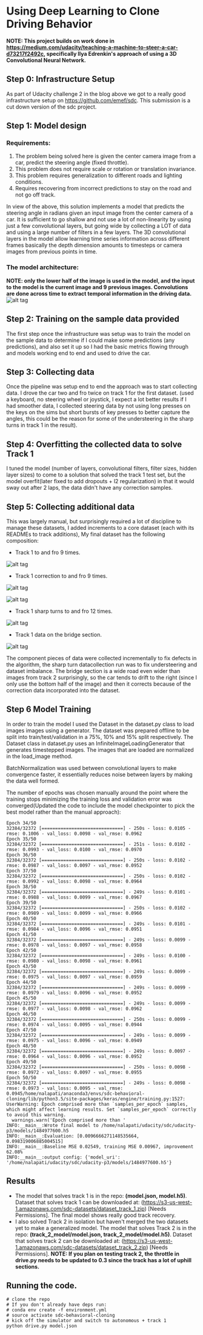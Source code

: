 # Using Deep Learning to Clone Driving Behavior

**NOTE: This project builds on work done in https://medium.com/udacity/teaching-a-machine-to-steer-a-car-d73217f2492c, specifically Ilya Edrenkin's approach of using a 3D Convolutional Neural Network.**

## Step 0: Infrastructure Setup
As part of Udacity challenge 2 in the blog above we got to a really good infrastructure setup on https://github.com/emef/sdc. This submission is a cut down version of the sdc project.

## Step 1: Model design
### Requirements:
1. The problem being solved here is given the center camera image from a car, predict the steering angle (fixed throttle). 
2. This problem does not require scale or rotation or translation invariance.
3. This problem requires generalization to different roads and lighting conditions.
4. Requires recovering from incorrect predictions to stay on the road and not go off track.

In view of the above, this solution implements a model that predicts the steering angle in radians given an input image
from the center camera of a car. It is sufficient to go shallow and not use a lot of non-linearity by using just a few
convolutional layers, but going wide by collecting a LOT of data and using a large number of filters in a few layers.
The 3D convolutional layers in the model allow learning time series information across different frames basically
the depth dimension amounts to timesteps or camera images from previous points in time.

### The model architecture:
**NOTE: only the lower half of the image is used in the model, and the input to the model is the current image and 9 previous images. Convolutions are done across time to extract temporal information in the driving data.**
![alt tag](https://raw.githubusercontent.com/nalapati/sdc-behavioral-cloning/master/images/model.jpg)

## Step 2: Training on the sample data provided
The first step once the infrastructure was setup was to train the model on the sample data to determine if I could make
some predictions (any predictions), and also set it up so I had the basic metrics flowing through and models working 
end to end and used to drive the car.

## Step 3: Collecting data
Once the pipeline was setup end to end the approach was to start collecting data. I drove the car two and fro twice on
track 1 for the first dataset. (used a keyboard, no steering wheel or joystick, I expect a lot better results if I had smoother data,
I collected steering data by not using long presses on the keys on the sims but short bursts of key presses to better capture
the angles, this could be the reason for some of the understeering in the sharp turns in track 1 in the result).

## Step 4: Overfitting the collected data to solve Track 1
I tuned the model (number of layers, convolutional filters, filter sizes, hidden layer sizes) to come to a solution
that solved the track 1 test set, but the model overfit(later fixed to add dropouts + l2 regularization) in that it
would sway out after 2 laps, the data didn't have any correction samples. 

## Step 5: Collecting additional data
This was largely manual, but surprisingly required a lot of discipline to manage these datasets, I added increments to
a core dataset (each with its READMEs to track additions), My final dataset has the following composition:
* Track 1 to and fro 9 times.

![alt tag](https://raw.githubusercontent.com/nalapati/sdc-behavioral-cloning/master/images/center_2017_01_18_12_56_26_395.jpg)
* Track 1 correction to and fro 9 times.

![alt tag](https://raw.githubusercontent.com/nalapati/sdc-behavioral-cloning/master/images/center_2017_01_19_07_23_58_402.jpg)

![alt tag](https://raw.githubusercontent.com/nalapati/sdc-behavioral-cloning/master/images/center_2017_01_19_07_23_59_149.jpg)
* Track 1 sharp turns to and fro 12 times.

![alt tag](https://raw.githubusercontent.com/nalapati/sdc-behavioral-cloning/master/images/center_2017_01_19_09_40_52_539.jpg)
* Track 1 data on the bridge section.

![alt tag](https://raw.githubusercontent.com/nalapati/sdc-behavioral-cloning/master/images/center_2017_01_19_09_40_46_616.jpg)

The component pieces of data were collected incrementally to fix defects in the algorithm, the sharp turn datacollection run was to fix understeering and dataset imbalance. The bridge section is a wide road even wider than images from track 2 surprisingly, so the car tends to drift to the right (since I only use the bottom half of the image) and then it corrects because of the correction data incorporated into the dataset.

## Step 6 Model Training
In order to train the model I used the Dataset in the dataset.py class to load images images using a generator. The dataset was prepared offline to be split into train/test/validation in a 75%, 10% and 15% split respectively. The Dataset class in dataset.py uses an InfiniteImageLoadingGenerator that generates timestepped images. The images that are loaded are normalized in the load_image method.

BatchNormalization was used between convolutional layers to make convergence faster, it essentially reduces noise between layers by making the data well formed.

The number of epochs was chosen manually around the point where the training stops minimizing the training loss and validation error was converged(Updated the code to include the model checkpointer to pick the best model rather than the manual approach): 
```
Epoch 34/50
32384/32372 [==============================] - 250s - loss: 0.0105 - rmse: 0.1006 - val_loss: 0.0098 - val_rmse: 0.0962
Epoch 35/50
32384/32372 [==============================] - 251s - loss: 0.0102 - rmse: 0.0993 - val_loss: 0.0100 - val_rmse: 0.0970
Epoch 36/50
32384/32372 [==============================] - 250s - loss: 0.0102 - rmse: 0.0987 - val_loss: 0.0097 - val_rmse: 0.0952
Epoch 37/50
32384/32372 [==============================] - 250s - loss: 0.0102 - rmse: 0.0992 - val_loss: 0.0098 - val_rmse: 0.0964
Epoch 38/50
32384/32372 [==============================] - 249s - loss: 0.0101 - rmse: 0.0988 - val_loss: 0.0099 - val_rmse: 0.0967
Epoch 39/50
32384/32372 [==============================] - 250s - loss: 0.0102 - rmse: 0.0989 - val_loss: 0.0099 - val_rmse: 0.0966
Epoch 40/50
32384/32372 [==============================] - 249s - loss: 0.0101 - rmse: 0.0984 - val_loss: 0.0096 - val_rmse: 0.0951
Epoch 41/50
32384/32372 [==============================] - 249s - loss: 0.0099 - rmse: 0.0978 - val_loss: 0.0097 - val_rmse: 0.0958
Epoch 42/50
32384/32372 [==============================] - 249s - loss: 0.0100 - rmse: 0.0980 - val_loss: 0.0098 - val_rmse: 0.0961
Epoch 43/50
32384/32372 [==============================] - 249s - loss: 0.0099 - rmse: 0.0975 - val_loss: 0.0097 - val_rmse: 0.0959
Epoch 44/50
32384/32372 [==============================] - 249s - loss: 0.0099 - rmse: 0.0979 - val_loss: 0.0096 - val_rmse: 0.0952
Epoch 45/50
32384/32372 [==============================] - 249s - loss: 0.0099 - rmse: 0.0977 - val_loss: 0.0098 - val_rmse: 0.0962
Epoch 46/50
32384/32372 [==============================] - 250s - loss: 0.0099 - rmse: 0.0974 - val_loss: 0.0095 - val_rmse: 0.0944
Epoch 47/50
32384/32372 [==============================] - 249s - loss: 0.0099 - rmse: 0.0975 - val_loss: 0.0096 - val_rmse: 0.0949
Epoch 48/50
32384/32372 [==============================] - 249s - loss: 0.0097 - rmse: 0.0964 - val_loss: 0.0096 - val_rmse: 0.0952
Epoch 49/50
32384/32372 [==============================] - 250s - loss: 0.0098 - rmse: 0.0972 - val_loss: 0.0097 - val_rmse: 0.0955
Epoch 50/50
32384/32372 [==============================] - 249s - loss: 0.0098 - rmse: 0.0973 - val_loss: 0.0095 - val_rmse: 0.0945/home/nalapati/anaconda3/envs/sdc-behavioral-cloning/lib/python3.5/site-packages/keras/engine/training.py:1527: UserWarning: Epoch comprised more than `samples_per_epoch` samples, which might affect learning results. Set `samples_per_epoch` correctly to avoid this warning.
  warnings.warn('Epoch comprised more than '
INFO:__main__:Wrote final model to /home/nalapati/udacity/sdc/udacity-p3/models/1484977600.h5
INFO:__main__:Evaluation: [0.0096666271148535664, 0.098319006885004515]
INFO:__main__:Baseline MSE 0.02549, training MSE 0.00967, improvement 62.08%
INFO:__main__:output config: {'model_uri': '/home/nalapati/udacity/sdc/udacity-p3/models/1484977600.h5'}
```
## Results
* The model that solves track 1 is in the repo: **(model.json, model.h5)**. Dataset that solves track 1 can be downloaded at: (https://s3-us-west-1.amazonaws.com/sdc-datasets/dataset_track_1.zip) [Needs Permissions]. The final model shows really good track recovery. 
* I also solved Track 2 in isolation but haven't merged the two datasets yet to make a generalized model. The model that solves Track 2 is in the repo: **(track_2_model/model.json, track_2_model/model.h5)**. Dataset that solves track 2 can be downloaded at: (https://s3-us-west-1.amazonaws.com/sdc-datasets/dataset_track_2.zip) [Needs Permissions]. **NOTE: If you plan on testing track 2, the throttle in drive.py needs to be updated to 0.3 since the track has a lot of uphill sections.**

## Running the code.

```
# clone the repo
# If you don't already have deps run:
# conda env create -f environment.yml
# source activate sdc-behavioral-cloning
# kick off the simulator and switch to autonomous + track 1
python drive.py model.json
```

